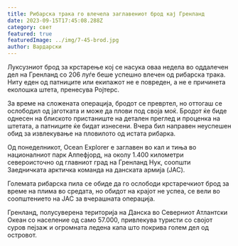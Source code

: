 ```yaml
---
title: Рибарска трака го влечела заглавениот брод кај Гренланд
date: 2023-09-15T17:45:08.288Z
category: свет
featured: true
featuredImage: ../img/7-45-brod.jpg
author: Вардарски
---
```

Луксузниот брод за крстарење кој се насука оваа недела во оддалечен дел на Гренланд со 206 луѓе беше успешно влечен од рибарска трака. Ниту еден од патниците или екипажот не е повреден, а не е причинета еколошка штета, пренесува Ројтерс.

За време на сложената операција, бродот се превртел, но оттогаш се ослободил од јаготката и може да плови под своја моќ. Бродот ќе биде однесен на блиското пристаниште на детален преглед и проценка на штетата, а патниците ќе бидат изнесени. Вчера бил направен неуспешен обид за извлекување на пловилото од истата рибарка.

Од понеделникот, Ocean Explorer е заглавен во кал и тиња во националниот парк Алпефјорд, на околу 1.400 километри североисточно од главниот град на Гренланд Нук, соопшти Заедничката арктичка команда на данската армија (JAC).

Големата рибарска пила се обиде да го ослободи крстаречкиот брод за време на плима во средата, но обидот на крајот не успеа, се вели во соопштението на JAC за вчерашната операција.

Гренланд, полусуверена територија на Данска во Северниот Атлантски Океан со население од само 57.000, привлекува туристи со својот суров пејзаж и огромната ледена капа што покрива голем дел од островот.